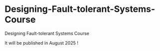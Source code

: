 # Designing-Fault-tolerant-Systems-Course
Designing Fault-tolerant Systems Course

It will be published in August 2025 !
